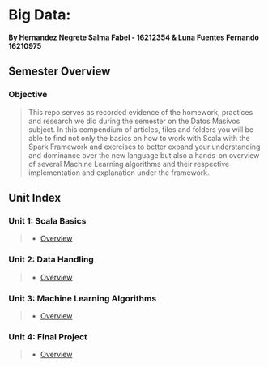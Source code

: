 # Big Data:
**By Hernandez Negrete Salma Fabel - 16212354 & Luna Fuentes Fernando 16210975**

## Semester Overview

### Objective
>This repo serves as recorded evidence of the homework, practices and research we did during the semester on the Datos Masivos subject. In this compendium of articles, files and folders you will be able to find not only the basics on how to work with Scala with the Spark Framework and exercises to better expand your understanding and dominance over the new language but also a hands-on overview of several Machine Learning algorithms and their respective implementation and explanation under the framework.

## Unit Index

### Unit 1: Scala Basics
> * [Overview]()

### Unit 2: Data Handling
> * [Overview]()

### Unit 3: Machine Learning Algorithms
> * [Overview]()

### Unit 4: Final Project
> * [Overview]()